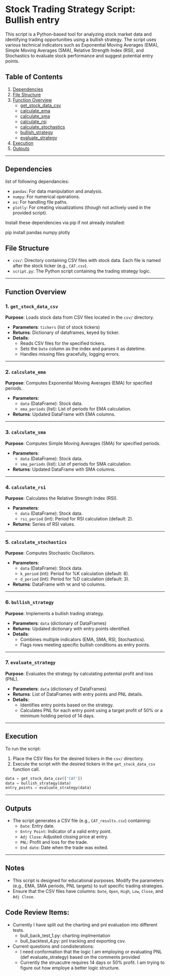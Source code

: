 # Stock Trading Strategy Script: Bullish entry

This script is a Python-based tool for analyzing stock market data and identifying trading opportunities using a bullish strategy. The script uses various technical indicators such as Exponential Moving Averages (EMA), Simple Moving Averages (SMA), Relative Strength Index (RSI), and Stochastics to evaluate stock performance and suggest potential entry points.

## Table of Contents

1. [Dependencies](#dependencies)
2. [File Structure](#file-structure)
3. [Function Overview](#function-overview)
   - [get_stock_data_csv](#get_stock_data_csv)
   - [calculate_ema](#calculate_ema)
   - [calculate_sma](#calculate_sma)
   - [calculate_rsi](#calculate_rsi)
   - [calculate_stochastics](#calculate_stochastics)
   - [bullish_strategy](#bullish_strategy)
   - [evaluate_strategy](#evaluate_strategy)
4. [Execution](#execution)
5. [Outputs](#outputs)

---

## Dependencies

list of following dependancies:

- `pandas`: For data manipulation and analysis.
- `numpy`: For numerical operations.
- `os`: For handling file paths.
- `plotly`: For creating visualizations (though not actively used in the provided script).

Install these dependencies via pip if not already installed:

pip install pandas numpy plotly

## File Structure

- `csv/`: Directory containing CSV files with stock data. Each file is named after the stock ticker (e.g., `CAT.csv`).
- `script.py`: The Python script containing the trading strategy logic.

---

## Function Overview

### 1. `get_stock_data_csv`

**Purpose**: Loads stock data from CSV files located in the `csv/` directory.

- **Parameters**: `tickers` (list of stock tickers)
- **Returns**: Dictionary of dataframes, keyed by ticker.
- **Details**:
  - Reads CSV files for the specified tickers.
  - Sets the `Date` column as the index and parses it as datetime.
  - Handles missing files gracefully, logging errors.

---

### 2. `calculate_ema`

**Purpose**: Computes Exponential Moving Averages (EMA) for specified periods.

- **Parameters**:
  - `data` (DataFrame): Stock data.
  - `ema_periods` (list): List of periods for EMA calculation.
- **Returns**: Updated DataFrame with EMA columns.

---

### 3. `calculate_sma`

**Purpose**: Computes Simple Moving Averages (SMA) for specified periods.

- **Parameters**:
  - `data` (DataFrame): Stock data.
  - `sma_periods` (list): List of periods for SMA calculation.
- **Returns**: Updated DataFrame with SMA columns.

---

### 4. `calculate_rsi`

**Purpose**: Calculates the Relative Strength Index (RSI).

- **Parameters**:
  - `data` (DataFrame): Stock data.
  - `rsi_period` (int): Period for RSI calculation (default: 2).
- **Returns**: Series of RSI values.

---

### 5. `calculate_stochastics`

**Purpose**: Computes Stochastic Oscillators.

- **Parameters**:
  - `data` (DataFrame): Stock data.
  - `k_period` (int): Period for %K calculation (default: 8).
  - `d_period` (int): Period for %D calculation (default: 3).
- **Returns**: DataFrame with `%K` and `%D` columns.

---

### 6. `bullish_strategy`

**Purpose**: Implements a bullish trading strategy.

- **Parameters**: `data` (dictionary of DataFrames)
- **Returns**: Updated dictionary with entry points identified.
- **Details**:
  - Combines multiple indicators (EMA, SMA, RSI, Stochastics).
  - Flags rows meeting specific bullish conditions as entry points.

---

### 7. `evaluate_strategy`

**Purpose**: Evaluates the strategy by calculating potential profit and loss (PNL).

- **Parameters**: `data` (dictionary of DataFrames)
- **Returns**: List of DataFrames with entry points and PNL details.
- **Details**:
  - Identifies entry points based on the strategy.
  - Calculates PNL for each entry point using a target profit of 50% or a minimum holding period of 14 days.

---

## Execution

To run the script:

1. Place the CSV files for the desired tickers in the `csv/` directory.
2. Execute the script with the desired tickers in the `get_stock_data_csv` function call.

```python
data = get_stock_data_csv(['CAT'])
data = bullish_strategy(data)
entry_points = evaluate_strategy(data)
```

---

## Outputs

- The script generates a CSV file (e.g., `CAT_results.csv`) containing:
  - `Date`: Entry date.
  - `Entry Point`: Indicator of a valid entry point.
  - `Adj Close`: Adjusted closing price at entry.
  - `PNL`: Profit and loss for the trade.
  - `End date`: Date when the trade was exited.

---

## Notes

- This script is designed for educational purposes. Modify the parameters (e.g., EMA, SMA periods, PNL targets) to suit specific trading strategies.
- Ensure that the CSV files have columns: `Date`, `Open`, `High`, `Low`, `Close`, and `Adj Close`.

## Code Review Items:

- Currently I have split out the charting and pnl evaluation into different tests.
  - bull_back_test_1.py: charting implmentation
  - bull_backtest_4.py: pnl tracking and exporting csv.
- Current questions and condisterations:
  - I need conformation that the logic I am employing or evaluating PNL (def evaluate_strategy) based on the comments provided
  - Currently the struacutre requires 14 days or 50% profit. I am trying to figure out how employe a better logic structure.

```

```
